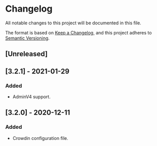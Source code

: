 # Changelog

All notable changes to this project will be documented in this file.

The format is based on [Keep a Changelog](https://keepachangelog.com/en/1.0.0/),
and this project adheres to [Semantic Versioning](https://semver.org/spec/v2.0.0.html).

## [Unreleased]


## [3.2.1] - 2021-01-29

### Added

- AdminV4 support.

## [3.2.0] - 2020-12-11

### Added

- Crowdin configuration file.
